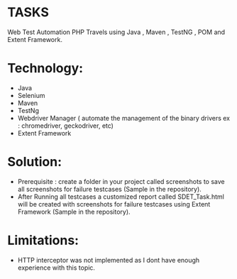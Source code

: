 # TASKS
Web Test Automation PHP Travels using Java , Maven , TestNG , POM and Extent Framework.


# Technology: 

- Java
- Selenium
- Maven
- TestNg
- Webdriver Manager ( automate the management of the binary drivers ex : chromedriver, geckodriver, etc)
- Extent Framework

# Solution:

- Prerequisite : create a folder in your project called screenshots to save all screenshots for failure testcases (Sample in the repository).
- After Running all testcases a customized report called SDET_Task.html will be created with screenshots for failure testcases using Extent Framework (Sample in the repository).

# Limitations:

- HTTP interceptor was not implemented as I dont have enough experience  with this topic.
 
